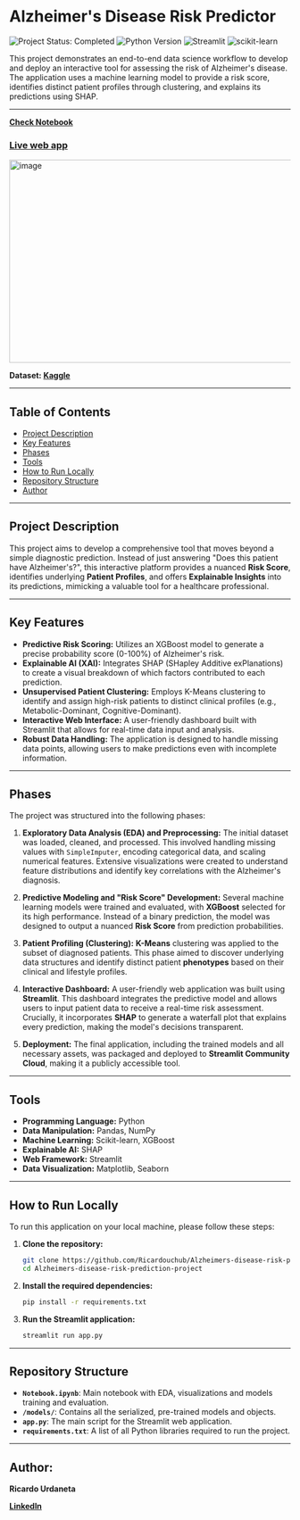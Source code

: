 # Alzheimer's Disease Risk Predictor
<p align="left">
  <img src="https://img.shields.io/badge/Project_Status-Completed-2ECC71?style=flat-square&logo=checkmarx&logoColor=white" alt="Project Status: Completed"/>
  <img src="https://img.shields.io/badge/Python-3.9%2B-3776AB?style=flat-square&logo=python&logoColor=white" alt="Python Version"/>
  <img src="https://img.shields.io/badge/Streamlit-UI_App-FF4B4B?style=flat-square&logo=streamlit&logoColor=white" alt="Streamlit"/>
  <img src="https://img.shields.io/badge/scikit--learn-ML_Model-F7931E?style=flat-square&logo=scikit-learn&logoColor=white" alt="scikit-learn"/>
</p>


This project demonstrates an end-to-end data science workflow to develop and deploy an interactive tool for assessing the risk of Alzheimer's disease. The application uses a machine learning model to provide a risk score, identifies distinct patient profiles through clustering, and explains its predictions using SHAP.

---

**[Check Notebook](https://github.com/Ricardouchub/Alzheimers-disease-risk-prediction-project/blob/main/Notebook.ipynb)**

### **[Live web app](https://alzheimers-disease-risk-prediction-project.streamlit.app/)**

<img width="747" height="364" alt="image" src="https://github.com/user-attachments/assets/79991e09-9575-4504-9d90-318d72e3c52a" />

**Dataset: [Kaggle](https://www.kaggle.com/dsv/8668279)**

---

## Table of Contents
* [Project Description](#project-description)
* [Key Features](#key-features)
* [Phases](#phases)
* [Tools](#tools)
* [How to Run Locally](#how-to-run-locally)
* [Repository Structure](#repository-structure)
* [Author](#author)

---

## Project Description

This project aims to develop a comprehensive tool that moves beyond a simple diagnostic prediction. Instead of just answering "Does this patient have Alzheimer's?", this interactive platform provides a nuanced **Risk Score**, identifies underlying **Patient Profiles**, and offers  **Explainable Insights** into its predictions, mimicking a valuable tool for a healthcare professional.

---

## Key Features

- **Predictive Risk Scoring:** Utilizes an XGBoost model to generate a precise probability score (0-100%) of Alzheimer's risk.
- **Explainable AI (XAI):** Integrates SHAP (SHapley Additive exPlanations) to create a visual breakdown of which factors contributed to each prediction.
- **Unsupervised Patient Clustering:** Employs K-Means clustering to identify and assign high-risk patients to distinct clinical profiles (e.g., Metabolic-Dominant, Cognitive-Dominant).
- **Interactive Web Interface:** A user-friendly dashboard built with Streamlit that allows for real-time data input and analysis.
- **Robust Data Handling:** The application is designed to handle missing data points, allowing users to make predictions even with incomplete information.

---

## Phases

The project was structured into the following phases:

1.  **Exploratory Data Analysis (EDA) and Preprocessing:**
    The initial dataset was loaded, cleaned, and processed. This involved handling missing values with `SimpleImputer`, encoding categorical data, and scaling numerical features. Extensive visualizations were created to understand feature distributions and identify key correlations with the Alzheimer's diagnosis.

2.  **Predictive Modeling and "Risk Score" Development:**
    Several machine learning models were trained and evaluated, with **XGBoost** selected for its high performance. Instead of a binary prediction, the model was designed to output a nuanced **Risk Score** from prediction probabilities.

3.  **Patient Profiling (Clustering):**
    **K-Means** clustering was applied to the subset of diagnosed patients. This phase aimed to discover underlying data structures and identify distinct patient **phenotypes** based on their clinical and lifestyle profiles.

4.  **Interactive Dashboard:**
    A user-friendly web application was built using **Streamlit**. This dashboard integrates the predictive model and allows users to input patient data to receive a real-time risk assessment. Crucially, it incorporates **SHAP** to generate a waterfall plot that explains every prediction, making the model's decisions transparent.

5.  **Deployment:**
    The final application, including the trained models and all necessary assets, was packaged and deployed to **Streamlit Community Cloud**, making it a publicly accessible tool.

---

## Tools

- **Programming Language:** Python
- **Data Manipulation:** Pandas, NumPy
- **Machine Learning:** Scikit-learn, XGBoost
- **Explainable AI:** SHAP
- **Web Framework:** Streamlit
- **Data Visualization:** Matplotlib, Seaborn

---

## How to Run Locally

To run this application on your local machine, please follow these steps:

1.  **Clone the repository:**
    ```bash
    git clone https://github.com/Ricardouchub/Alzheimers-disease-risk-prediction-project.git
    cd Alzheimers-disease-risk-prediction-project
    ```

2.  **Install the required dependencies:**
    ```bash
    pip install -r requirements.txt
    ```

3.  **Run the Streamlit application:**
    ```bash
    streamlit run app.py
    ```

---

## Repository Structure

- **`Notebook.ipynb`**: Main notebook with EDA, visualizations and models training and evaluation.
- **`/models/`**: Contains all the serialized, pre-trained models and objects.
- **`app.py`**: The main script for the Streamlit web application.
- **`requirements.txt`**: A list of all Python libraries required to run the project.

---

## Author:
**Ricardo Urdaneta** 

[**LinkedIn**](https://www.linkedin.com/in/ricardourdanetacastro)



